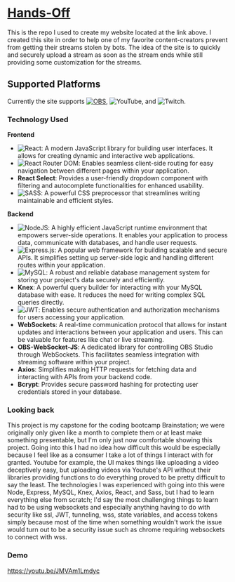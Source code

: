 # [Hands-Off](https://www.hands-off.app) 

This is the repo I used to create my website located at the link above. I created this site in order to help one of my favorite content-creators prevent from getting their streams stolen by bots.
The idea of the site is to quickly and securely upload a stream as soon as the stream ends while still providing some customization for the streams.

## Supported Platforms

Currently the site supports [![OBS](https://img.shields.io/badge/OBS-Open%20Broadcaster%20Software-282c34?style=flat&logo=obs-studio)](https://obsproject.com/), ![YouTube](https://img.shields.io/badge/YouTube-%23FF0000.svg?style=plastic&logo=YouTube&logoColor=white), and ![Twitch](https://img.shields.io/badge/Twitch-9347FF?style=plastic&logo=twitch&logoColor=white).

### Technology Used

**Frontend**

+ ![React](https://img.shields.io/badge/react-%2320232a.svg?style=plastic&logo=react&logoColor=%2361DAFB): A modern JavaScript library for building user interfaces. It allows for creating dynamic and interactive web applications.
+ ![React Router DOM](https://img.shields.io/badge/React_Router-CA4245?style=flat&logo=react-router&logoColor=white): Enables seamless client-side routing for easy navigation between different pages within your application.
+ **React Select**: Provides a user-friendly dropdown component with filtering and autocomplete functionalities for enhanced usability.
+ ![SASS](https://img.shields.io/badge/SASS-hotpink.svg?style=plastic&logo=SASS&logoColor=white): A powerful CSS preprocessor that streamlines writing maintainable and efficient styles.

**Backend**

+ ![NodeJS](https://img.shields.io/badge/node.js-6DA55F?style=plastic&logo=node.js&logoColor=white): A highly efficient JavaScript runtime environment that empowers server-side operations. It enables your application to process data, communicate with databases, and handle user requests.
+ ![Express.js](https://img.shields.io/badge/express.js-%23404d59.svg?style=plastic&logo=express&logoColor=%2361DAFB): A popular web framework for building scalable and secure APIs. It simplifies setting up server-side logic and handling different routes within your application.
+ ![MySQL](https://img.shields.io/badge/mysql-%2300f.svg?style=plastic&logo=mysql&logoColor=white): A robust and reliable database management system for storing your project's data securely and efficiently.
+ **Knex**: A powerful query builder for interacting with your MySQL database with ease. It reduces the need for writing complex SQL queries directly.
+ ![JWT](https://img.shields.io/badge/JWT-black?style=plastic&logo=JSON%20web%20tokens): Enables secure authentication and authorization mechanisms for users accessing your application.
+ **WebSockets**: A real-time communication protocol that allows for instant updates and interactions between your application and users. This can be valuable for features like chat or live streaming.
+ **OBS-WebSocket-JS**: A dedicated library for controlling OBS Studio through WebSockets. This facilitates seamless integration with streaming software within your project.
+ **Axios**: Simplifies making HTTP requests for fetching data and interacting with APIs from your backend code.
+ **Bcrypt**: Provides secure password hashing for protecting user credentials stored in your database.

### Looking back

This project is my capstone for the coding bootcamp Brainstation; we were originally only given like a month to complete them or at least make something presentable, but I'm only just now comfortable
showing this project. Going into this I had no idea how difficult this would be especially because I feel like as a consumer I take a lot of things I interact with for granted. Youtube for example, the UI makes things like uploading a video deceptively easy, but uploading videos via Youtube's API without their libraries providing functions to do everything proved to be pretty difficult to say the least. The technologies I was experienced with going into this were Node, Express, MySQL, Knex, Axios, React, and Sass, but I had to learn everything else from scratch; I'd say the most challenging things to learn had to be using websockets and especially anything having to do with security like ssl, JWT, tunneling, wss, state variables, and access tokens simply because most of the time when something wouldn't work the issue would turn out to be a security issue such as chrome requiring websockets to connect with wss.

### Demo

https://youtu.be/JMVAm1Lmdyc

